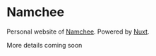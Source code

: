 # Namchee

Personal website of [Namchee](https://github.com/Namchee).
Powered by [Nuxt](https://nuxtjs.org/).

More details coming soon
